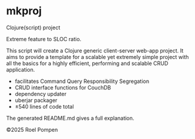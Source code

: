 # mkproj
Clojure(script) project

Extreme feature to SLOC ratio.

This script will create a Clojure generic client-server web-app project.
It aims to provide a template for a scalable yet extremely simple project with all the basics for a highly efficient, performing and scalable CRUD application.

* facilitates Command Query Responsibility Segregation
* CRUD interface functions for CouchDB
* dependency updater
* uberjar packager
* ±540 lines of code total

The generated README.md gives a full explanation.

©2025 Roel Pompen
